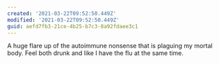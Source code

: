 ```yaml
---
created: '2021-03-22T09:52:50.449Z'
modified: '2021-03-22T09:52:50.449Z'
guid: aefd7fb3-21ce-4b25-b7c3-8a92fdaee3c1
---
```

A huge flare up of the autoimmune nonsense that is plaguing my mortal body. Feel both drunk and like I have the flu at the same time. 
